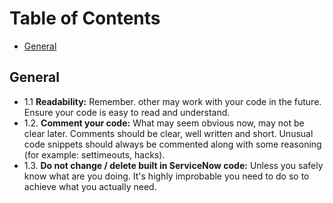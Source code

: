 # Table of Contents
- [General](#general)

## General

* 1.1 **Readability:** Remember. other may work with your code in the future. Ensure your code is easy to read and understand. 
* 1.2. **Comment your code:** What may seem obvious now, may not be clear later. Comments should be clear, well written and short. Unusual code snippets should always be commented along with some reasoning (for example: settimeouts, hacks).
* 1.3. **Do not change / delete built in ServiceNow code:** Unless you safely know what are you doing. It's highly improbable you need to do so to achieve what you actually need.



